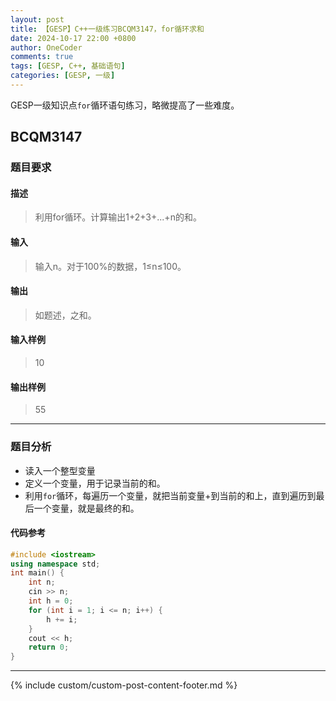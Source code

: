 ```yaml
---
layout: post
title: 【GESP】C++一级练习BCQM3147，for循环求和
date: 2024-10-17 22:00 +0800
author: OneCoder
comments: true
tags: [GESP, C++, 基础语句]
categories: [GESP, 一级]
---
```

GESP一级知识点`for`循环语句练习，略微提高了一些难度。

<!--more-->

## BCQM3147

### 题目要求

#### 描述

>利用for循环。计算输出1+2+3+...+n的和。

#### 输入

>输入n。对于100%的数据，1≤n≤100。

#### 输出

>如题述，之和。

#### 输入样例

>10

#### 输出样例

>55

---

### 题目分析

- 读入一个整型变量
- 定义一个变量，用于记录当前的和。
- 利用`for`循环，每遍历一个变量，就把当前变量+到当前的和上，直到遍历到最后一个变量，就是最终的和。

#### 代码参考

```cpp
#include <iostream>
using namespace std;
int main() {
    int n;
    cin >> n;
    int h = 0;
    for (int i = 1; i <= n; i++) {
        h += i;
    }
    cout << h;
    return 0;
}
```

---

{% include custom/custom-post-content-footer.md %}
